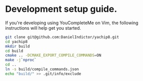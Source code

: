 # Development setup guide.

If you're developing using YouCompleteMe on Vim, the following instructions will
help get you started.

```bash
git clone git@github.com:DanielIndictor/yachip8.git
cd yachip8
mkdir build
cd build
cmake .. -DCMAKE_EXPORT_COMPILE_COMMANDS=ON
make -j`nproc`
cd ..
ln -s build/compile_commands.json
echo "build/" >> .git/info/exclude
```
